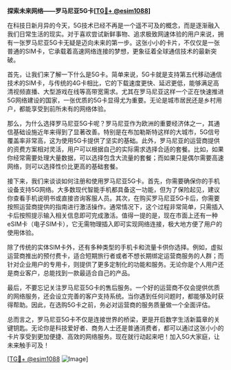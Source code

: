 **探索未来网络——罗马尼亚5G卡[[TG💪+ @esim1088](https://t.me/s/esim1088)]**

在科技日新月异的今天，5G技术已经不再是一个遥不可及的概念，而是逐渐融入我们日常生活的现实。对于喜欢尝试新鲜事物、追求极致网速体验的用户来说，拥有一张罗马尼亚5G卡无疑是迈向未来的第一步。这张小小的卡片，不仅仅是一张普通的SIM卡，它承载着高速网络连接的梦想，更象征着全球通信技术的最新突破。

首先，让我们来了解一下什么是5G卡。简单来说，5G卡就是支持第五代移动通信技术的SIM卡，与传统的4G卡相比，它的下载速度更快、延迟更低，能够满足高清视频直播、大型游戏在线等高带宽需求。尤其在罗马尼亚这样一个正在快速推进5G网络建设的国家，一张优质的5G卡显得尤为重要。无论是城市居民还是乡村用户，都能享受到前所未有的网络体验。

那么，为什么选择罗马尼亚5G卡呢？罗马尼亚作为欧洲的重要经济体之一，其通信基础设施近年来得到了显著改善。特别是在布加勒斯特这样的大城市，5G信号覆盖率非常高，这为使用5G卡提供了坚实的基础。此外，罗马尼亚的运营商提供的资费方案相对灵活，用户可以根据自己的实际需求选择合适的套餐。比如，如果你经常需要处理大量数据，可以选择包含大流量的套餐；而如果只是偶尔需要高速网络，则可以选择性价比更高的基础套餐。

接下来，我们来谈谈如何注册和使用罗马尼亚5G卡。首先，你需要确保你的手机设备支持5G网络。大多数现代智能手机都具备这一功能，但为了保险起见，建议你查看手机说明书或直接咨询客服人员。其次，在购买罗马尼亚5G卡后，你需要按照运营商提供的指南进行激活操作。通常情况下，这个过程非常简单，只需插入卡后按照提示输入相关信息即可完成激活。值得一提的是，现在市面上还有一种eSIM卡（电子SIM卡），它无需物理插入即可实现网络连接，极大地方便了用户的使用体验。

除了传统的实体SIM卡外，还有多种类型的手机卡和流量卡供你选择。例如，虚拟运营商推出的预付费卡，适合短期旅行者或者不想长期绑定运营商服务的人群；而针对企业用户的专用卡，则提供了更多定制化的功能和服务。无论你是个人用户还是商业客户，总能找到一款最适合自己的产品。

最后，不要忘记关注罗马尼亚5G卡的售后服务。一个好的运营商不仅会提供优质的网络服务，还会设立完善的客户支持系统。当你遇到任何问题时，都能够及时获得帮助。因此，在选购5G卡之前，务必对运营商的服务质量做一个全面评估。

总而言之，罗马尼亚5G卡不仅是连接世界的桥梁，更是开启数字生活新篇章的关键钥匙。无论你是科技爱好者、商务人士还是普通消费者，都可以通过这张小小的卡片享受到更加便捷、高效的网络服务。现在就行动起来吧！加入5G大家庭，让未来触手可及！

[[TG💪+ @esim1088](https://t.me/s/esim1088) ![Image](https://i.postimg.cc/4NQfJmqS/Snipaste-2025-05-13-00-14-12.png)]